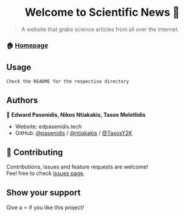 <h1 align="center">Welcome to Scientific News 👋</h1>
<p>
</p>

> A website that grabs science articles from all over the internet.

### 🏠 [Homepage](https://github.com/pasenidis/scientific-news)

## Usage

```sh
Check the README for the respective directory
```

## Authors

👤 **Edward Pasenidis, Nikos Ntiakakis, Tasos Meletlidis**

* Website: edpasenidis.tech
* GitHub: [@pasenidis](https://github.com/pasenidis) / [@ntiakakis](https://github.com/ntiakakis) / [@TasosY2K](https://github.com/TasosY2K)

## 🤝 Contributing

Contributions, issues and feature requests are welcome!<br />Feel free to check [issues page](github.com/pasenidis/scientific-news/issues). 

## Show your support

Give a ⭐️ if you like this project!
